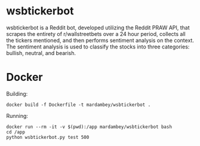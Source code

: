 # wsbtickerbot

wsbtickerbot is a Reddit bot, developed utilizing the Reddit PRAW API, that scrapes the entirety of r/wallstreetbets over a 24 hour period, collects all the tickers mentioned, and then performs sentiment analysis on the context. The sentiment analysis is used to classify the stocks into three categories: bullish, neutral, and bearish.

# Docker

Building:

    docker build -f Dockerfile -t mardambey/wsbtickerbot .


Running:

    docker run --rm -it -v $(pwd):/app mardambey/wsbtickerbot bash
    cd /app
    python wsbtickerbot.py test 500



